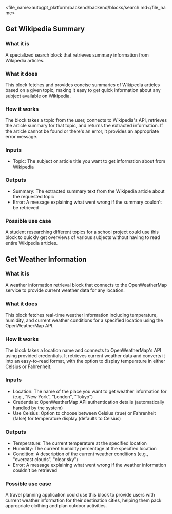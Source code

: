 
<file_name>autogpt_platform/backend/backend/blocks/search.md</file_name>

## Get Wikipedia Summary

### What it is
A specialized search block that retrieves summary information from Wikipedia articles.

### What it does
This block fetches and provides concise summaries of Wikipedia articles based on a given topic, making it easy to get quick information about any subject available on Wikipedia.

### How it works
The block takes a topic from the user, connects to Wikipedia's API, retrieves the article summary for that topic, and returns the extracted information. If the article cannot be found or there's an error, it provides an appropriate error message.

### Inputs
- Topic: The subject or article title you want to get information about from Wikipedia

### Outputs
- Summary: The extracted summary text from the Wikipedia article about the requested topic
- Error: A message explaining what went wrong if the summary couldn't be retrieved

### Possible use case
A student researching different topics for a school project could use this block to quickly get overviews of various subjects without having to read entire Wikipedia articles.

## Get Weather Information

### What it is
A weather information retrieval block that connects to the OpenWeatherMap service to provide current weather data for any location.

### What it does
This block fetches real-time weather information including temperature, humidity, and current weather conditions for a specified location using the OpenWeatherMap API.

### How it works
The block takes a location name and connects to OpenWeatherMap's API using provided credentials. It retrieves current weather data and converts it into an easy-to-read format, with the option to display temperature in either Celsius or Fahrenheit.

### Inputs
- Location: The name of the place you want to get weather information for (e.g., "New York", "London", "Tokyo")
- Credentials: OpenWeatherMap API authentication details (automatically handled by the system)
- Use Celsius: Option to choose between Celsius (true) or Fahrenheit (false) for temperature display (defaults to Celsius)

### Outputs
- Temperature: The current temperature at the specified location
- Humidity: The current humidity percentage at the specified location
- Condition: A description of the current weather conditions (e.g., "overcast clouds", "clear sky")
- Error: A message explaining what went wrong if the weather information couldn't be retrieved

### Possible use case
A travel planning application could use this block to provide users with current weather information for their destination cities, helping them pack appropriate clothing and plan outdoor activities.

